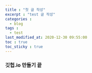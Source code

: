 ```yaml
---
title : "첫 글 작성"
excerpt : "test 글 작성"
categories :
  - blog
tags :
  - test
last_modified_at: 2020-12-30 09:55:00
toc : true
toc_sticky : true
---
```


### 깃헙.io 만들기 끝
